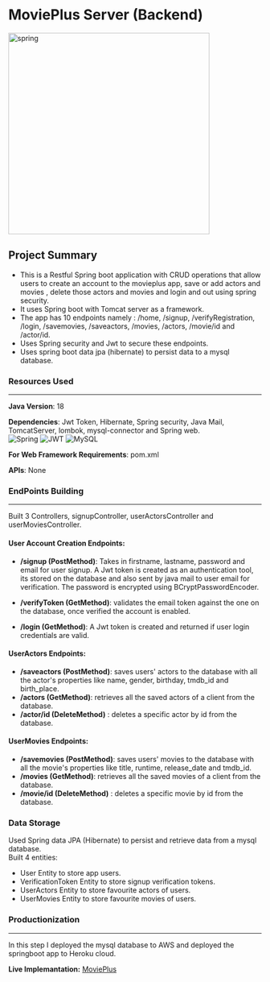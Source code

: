 # MoviePlus  Server (Backend)
<img src="https://i.ibb.co/Hdq55GW/spring.jpg" alt="spring" border="0" width="400" align="center"> 

## Project Summary 
* This  is a Restful Spring boot application with CRUD operations that allow users to create an account to the movieplus app, save or add actors and movies , delete those actors and movies and login and out using spring security.
* It uses  Spring boot with Tomcat server as a framework.
* The app has 10 endpoints namely : /home, /signup, /verifyRegistration, /login, /savemovies, /saveactors, /movies, /actors, /movie/id and /actor/id.
* Uses Spring security and Jwt to secure these endpoints.
* Uses spring boot data jpa (hibernate) to persist data to a mysql database.


### **Resources Used**
***
**Java Version**: 18

**Dependencies**: Jwt Token, Hibernate, Spring security, Java Mail, TomcatServer, lombok, mysql-connector and Spring web.  
![Spring](https://img.shields.io/badge/spring-%236DB33F.svg?style=flat&logo=spring&logoColor=white) 	![JWT](https://img.shields.io/badge/JWT-black?style=flat&logo=JSON%20web%20tokens) 	![MySQL](https://img.shields.io/badge/mysql-%2300f.svg?style=flat&logo=mysql&logoColor=white)

**For Web Framework Requirements**: pom.xml

**APIs**: None

### **EndPoints Building**
***
Built 3 Controllers, signupController, userActorsController and userMoviesController.
#### **User Account Creation Endpoints:** 
* **/signup (PostMethod)**: Takes in firstname, lastname, password and email for user signup. A Jwt token is created as an authentication tool, its stored on the database and also sent by java mail to user email for verification. The password is encrypted using BCryptPasswordEncoder.

* **/verifyToken  (GetMethod)**: validates the email token against the one on the database, once verified the account is enabled. 
* **/login  (GetMethod)**: A Jwt token is created and returned if user login credentials are valid. 


#### **UserActors Endpoints:**  
* **/saveactors (PostMethod)**:  saves users' actors to the database with all the actor's properties like name, gender, birthday, tmdb_id and birth_place. 
* **/actors (GetMethod)**:  retrieves all the saved actors of a client from the database.
* **/actor/id (DeleteMethod)** : deletes a specific actor by id from the database.

#### **UserMovies Endpoints:**  
* **/savemovies (PostMethod)**:  saves users' movies to the database with all the movie's properties like title, runtime, release_date and tmdb_id. 
* **/movies (GetMethod)**:  retrieves all the saved movies of a client from the database.
* **/movie/id (DeleteMethod)** : deletes a specific movie by id from the database.  

### **Data Storage**
Used Spring data JPA (Hibernate) to persist and retrieve data from a mysql database.  
Built 4 entities: 
* User Entity to store app users.
* VerificationToken Entity to store signup verification tokens.
* UserActors Entity to store favourite actors of users. 
* UserMovies Entity to store favourite movies of users.



### **Productionization**
***
In this step I deployed the mysql database to AWS and deployed the springboot app to Heroku cloud.

**Live Implemantation:** [MoviePlus](https://react-movieplus.netlify.app)
